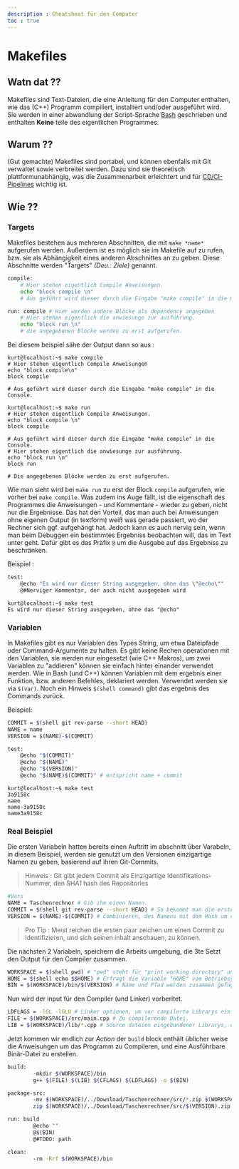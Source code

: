 ```yaml
---
description : Cheatsheat für den Computer
toc : true
---
```


# Makefiles

## Watn dat ??

Makefiles sind Text-Dateien, die eine Anleitung für den Computer enthalten, wie
das (C++) Programm compiliert, installiert und/oder ausgeführt wird. Sie werden in
einer abwandlung der Script-Sprache [Bash](bash.md) geschrieben und enthalten **Keine** teile des eigentlichen Programmes.

## Warum ??

(Gut gemachte) Makefiles sind portabel, und können ebenfalls mit Git verwaltet
sowie verbreitet werden. Dazu sind sie theoretisch plattformunabhängig, was die
Zusammenarbeit erleichtert und für [CD/CI-Pipelines](pipeline.md) wichtig ist.

## Wie ??

### Targets

Makefiles bestehen aus mehreren Abschnitten, die mit  `make *name*` aufgerufen
werden. Außerdem ist es möglich sie im Makefile auf zu rufen, bzw. sie als
Abhängigkeit eines anderen Abschnittes an zu geben. Diese Abschnitte werden "Targets"
*(Deu.: Ziele)* genannt.

```bash
compile:
    # Hier stehen eigentlich Compile Anweisungen.
    echo "block compile \n"
    # Aus geführt wird dieser durch die Eingabe "make compile" in die Console.

run: compile # Hier werden andere Blöcke als dependency angegeben
    # Hier stehen eigentlich die anwiesunge zur ausführung.
    echo "block run \n"
    # die angegebenen Blöcke werden zu erst aufgerufen.
```

Bei diesem beispiel sähe der Output dann so aus :

```terminal
kurt@localhost:~$ make compile
# Hier stehen eigentlich Compile Anweisungen
echo "block compile\n"     
block compile 

# Aus geführt wird dieser durch die Eingabe "make compile" in die Console.
```

```terminal
kurt@localhost:~$ make run
# Hier stehen eigentlich Compile Anweisungen.
echo "block compile \n"
block compile

# Aus geführt wird dieser durch die Eingabe "make compile" in die Console.
# Hier stehen eigentlich die anwiesunge zur ausführung.
echo "block run \n"
block run

# Die angegebenen Blöcke werden zu erst aufgerufen.  
```

Wie man sieht wird bei `make run` zu erst der Block `compile` aufgerufen, wie vorher bei `make compile`.
Was zudem ins Auge fällt, ist die eigenschaft des Programmes die Anweisungen -
und Kommentare - wieder zu geben, nicht nur die Ergebnisse. Das hat den Vorteil,
das man auch bei Anweisungen ohne eigenen Output (in textform) weiß was gerade
passiert, wo der Rechner sich ggf. aufgehängt hat. Jedoch kann es auch nervig
sein, wenn man beim Debuggen ein bestimmtes Ergebniss beobachten will, das im
Text unter geht. Dafür gibt es das Präfix `@` um die Ausgabe auf das Ergebniss zu
beschränken.  

Beispiel :

```bash
test:
    @echo "Es wird nur dieser String ausgegeben, ohne das \"@echo\""
    @#Nerviger Kommentar, der auch nicht ausgegeben wird

```

```terminal
kurt@localhost:~$ make test
Es wird nur dieser String ausgegeben, ohne das "@echo"
```

### Variablen

In Makefiles gibt es nur Variablen des Types String, um etwa Dateipfade oder
Command-Argumente zu halten. Es gibt keine Rechen operationen mit den Variablen,
sie werden nur eingesetzt (wie C++ Makros), um zwei Variablen zu "addieren"
können sie einfach hinter einander verwendet werden. Wie in Bash (und C++) können
Variablen mit dem ergebnis einer Funktion, bzw. anderen Befehles, deklariert
werden. Verwendet werden sie via `$(var)`. Noch ein Hinweis `$(shell command)`
gibt das ergebnis des Commands zurück.

Beispiel:

```bash
COMMIT = $(shell git rev-parse --short HEAD)
NAME = name
VERSION = $(NAME)-$(COMMIT)

test:
    @echo "$(COMMIT)"
    @echo "$(NAME)"
    @echo "$(VERSION)"
    @echo "$(NAME)$(COMMIT)" # entspricht name + commit
```

```terminal
kurt@localhost:~$ make test
3a9158c
name
name-3a9158c
name3a9158c 
```

### Real Beispiel

Die ersten Variabeln hatten bereits einen Auftritt im abschnitt über Varabeln, in
diesem Beispiel, werden sie genutzt um den Versionen einzigartige Namen zu geben,
basierend auf ihren Git-Commits.
> Hinweis : Git gibt jedem Commit als Einzigartige Identifikations-Nummer, den SHA1 hash des Repositories

```bash
#Vars
NAME = Taschenrechner # Gib ihm einen Namen.
COMMIT = $(shell git rev-parse --short HEAD) # So bekommt man die ersten 7 stellen des Hashes, des aktuellen Commits.
VERSION = $(NAME)-$(COMMIT) # Combinieren, des Namens mit dem Hash um eine Informative Versionsbezeichnung zu erzeugen.
```

> Pro Tip : Meist reichen die ersten paar zeichen um einen Commit zu identifizieren, und sich seinen inhalt anschauen, zu können.

Die nächsten 2 Variabeln, speichern die Arbeits umgebung, die 3te Setzt den Output für den Compiler zusammen.

```bash
WORKSPACE = $(shell pwd) # "pwd" steht für "print working directory" und gibt den vollständigen Pfad zum Ordner, aus welchem der Command ausgeführt wird, zurück.
HOME = $(shell echo $$HOME) # Erfragt die Variable "HOME" vom Betriebsystem, welche den Pfad des Ordners, der die Dateien, des eingeloggten Nutzers enthält.
BIN = $(WORKSPACE)/bin/$(VERSION) # Name und Pfad werden zusammen gefügt um eine valide Datei-Adresse zu erhalten.
```

Nun wird der input für den Compiler (und Linker) vorberitet.

```bash
LDFLAGS = -lGL -lGLU # Linker optionen, um vor compilerte Librarys ein zu binden. Hier OpenGL.
FILE = $(WORKSPACE)/src/main.cpp # Zu compilerende Datei.
LIB = $(WORKSPACE)/lib/*.cpp # Source dateien eingebundener Librarys, die nicht in Binär form vorliegen.
```

Jetzt kommen wir endlich zur *Action* der `build` block enthält üblicher weise die
Anweisungen um das Programm zu Compileren, und eine Ausführbare Binär-Datei zu
erstellen.

```bash
build:
        -mkdir $(WORKSPACE)/bin
        g++ $(FILE) $(LIB) $(CFLAGS) $(LDFLAGS) -o $(BIN)
```

```bash
package-src:
        -mv $(WORKSPACE)/../Download/Taschenrechner/src/*.zip $(WORKSPACE)/../Download/Taschenrechner/src/old/
        zip $(WORKSPACE)/../Download/Taschenrechner/src/$(VERSION).zip src/*
```

```bash
run: build
        @echo ""
        @$(BIN)
        @#TODO: path
```

```bash
clean:
        -rm -Rrf $(WORKSPACE)/bin
```
